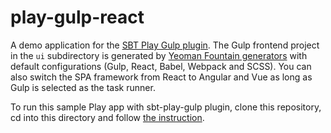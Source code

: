# play-gulp-react

A demo application for the [SBT Play Gulp plugin](http://www.github.com/mmizutani/sbt-play-gulp).
The Gulp frontend project in the `ui` subdirectory is generated by [Yeoman Fountain generators](http://fountainjs.io/) with default configurations (Gulp, React, Babel, Webpack and SCSS). You can also switch the SPA framework from React to Angular and Vue as long as Gulp is selected as the task runner.

To run this sample Play app with sbt-play-gulp plugin, clone this repository, cd into this directory and follow [the instruction](https://github.com/mmizutani/sbt-play-gulp#how-to-use-this-sbt-plugin).
